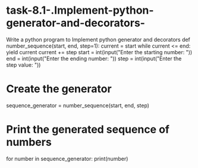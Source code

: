 # task-8.1-.Implement-python-generator-and-decorators-
Write a python program to Implement python generator and decorators
def number_sequence(start, end, step=1):
    current = start
    while current <= end:
        yield current
        current += step
start = int(input("Enter the starting number: "))
end = int(input("Enter the ending number: "))
step = int(input("Enter the step value: "))
# Create the generator
sequence_generator = number_sequence(start, end, step)
# Print the generated sequence of numbers
for number in sequence_generator:
    print(number)
